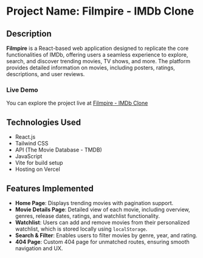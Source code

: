 # Project Name: Filmpire - IMDb Clone

## Description
**Filmpire** is a React-based web application designed to replicate the core functionalities of IMDb, offering users a seamless experience to explore, search, and discover trending movies, TV shows, and more. The platform provides detailed information on movies, including posters, ratings, descriptions, and user reviews.

### Live Demo
You can explore the project live at [Filmpire - IMDb Clone](https://imdb-bfht.vercel.app/)

## Technologies Used
- React.js
- Tailwind CSS
- API (The Movie Database - TMDB)
- JavaScript
- Vite for build setup
- Hosting on Vercel

## Features Implemented
- **Home Page**: Displays trending movies with pagination support.
- **Movie Details Page**: Detailed view of each movie, including overview, genres, release dates, ratings, and watchlist functionality.
- **Watchlist**: Users can add and remove movies from their personalized watchlist, which is stored locally using `localStorage`.
- **Search & Filter**: Enables users to filter movies by genre, year, and rating.
- **404 Page**: Custom 404 page for unmatched routes, ensuring smooth navigation and UX.


